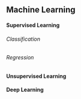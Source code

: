 ## Machine Learning
#### Supervised Learning 
###### Classification
###### Regression
#### Unsupervised Learning 
#### Deep Learning 

